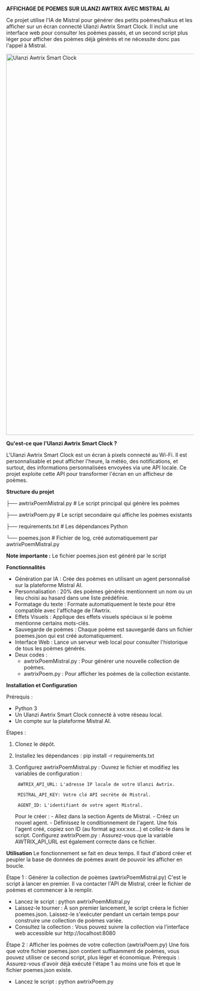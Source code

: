 **AFFICHAGE DE POEMES SUR ULANZI AWTRIX AVEC MISTRAL AI**

Ce projet utilise l'IA de Mistral pour générer des petits poèmes/haikus et les afficher sur un écran connecté Ulanzi Awtrix Smart Clock. 
Il inclut une interface web pour consulter les poèmes passés, et un second script plus léger pour afficher des poèmes déjà générés et ne nécessite donc pas l'appel à Mistral.

<img width="1024" alt="Ulanzi Awtrix Smart Clock" src="https://github.com/user-attachments/assets/487727da-05c9-4eda-b654-6a94492f4295" />

**Qu'est-ce que l'Ulanzi Awtrix Smart Clock ?**

L'Ulanzi Awtrix Smart Clock est un écran à pixels connecté au Wi-Fi. 
Il est personnalisable et peut afficher l'heure, la météo, des notifications, et surtout, des informations personnalisées envoyées via une API locale. 
Ce projet exploite cette API pour transformer l'écran en un afficheur de poèmes.

**Structure du projet**

├── awtrixPoemMistral.py  # Le script principal qui génère les poèmes

├── awtrixPoem.py         # Le script secondaire qui affiche les poèmes existants

├── requirements.txt      # Les dépendances Python

└── poemes.json           # Fichier de log, créé automatiquement par awtrixPoemMistral.py

**Note importante :** Le fichier poemes.json est généré par le script

**Fonctionnalités**

- Génération par IA : Crée des poèmes en utilisant un agent personnalisé sur la plateforme Mistral AI.
- Personnalisation : 20% des poèmes générés mentionnent un nom ou un lieu choisi au hasard dans une liste prédéfinie.
- Formatage du texte : Formate automatiquement le texte pour être compatible avec l'affichage de l'Awtrix.
- Effets Visuels : Applique des effets visuels spéciaux si le poème mentionne certains mots-clés.
- Sauvegarde de poèmes : Chaque poème est sauvegardé dans un fichier poemes.json qui est créé automatiquement.
- Interface Web : Lance un serveur web local pour consulter l'historique de tous les poèmes générés.
- Deux codes :
    - awtrixPoemMistral.py : Pour générer une nouvelle collection de poèmes.
    - awtrixPoem.py : Pour afficher les poèmes de la collection existante.

**Installation et Configuration**

Prérequis :
- Python 3
- Un Ulanzi Awtrix Smart Clock connecté à votre réseau local.
- Un compte sur la plateforme Mistral AI.
  
Étapes :
1. Clonez le dépôt.
2. Installez les dépendances : pip install -r requirements.txt
3. Configurez awtrixPoemMistral.py :
      Ouvrez le fichier et modifiez les variables de configuration :

        AWTRIX_API_URL: L'adresse IP locale de votre Ulanzi Awtrix.
   
        MISTRAL_API_KEY: Votre clé API secrète de Mistral.
   
        AGENT_ID: L'identifiant de votre agent Mistral.
   
      Pour le créer :
        - Allez dans la section Agents de Mistral.
        - Créez un nouvel agent.
        - Définissez le conditionnement de l'agent.
      Une fois l'agent créé, copiez son ID (au format ag:xxx:xxx...) et collez-le dans le script.
   Configurez awtrixPoem.py :
      Assurez-vous que la variable AWTRIX_API_URL est également correcte dans ce fichier. 

**Utilisation**
Le fonctionnement se fait en deux temps. Il faut d'abord créer et peupler la base de données de poèmes avant de pouvoir les afficher en boucle.

Étape 1 : Générer la collection de poèmes (awtrixPoemMistral.py)
C'est le script à lancer en premier. Il va contacter l'API de Mistral, créer le fichier de poèmes et commencer à le remplir.

- Lancez le script : python awtrixPoemMistral.py
- Laissez-le tourner : À son premier lancement, le script créera le fichier poemes.json. Laissez-le s'exécuter pendant un certain temps pour construire une collection de poèmes variée.
- Consultez la collection : Vous pouvez suivre la collection via l'interface web accessible sur http://localhost:8080

Étape 2 : Afficher les poèmes de votre collection (awtrixPoem.py)
Une fois que votre fichier poemes.json contient suffisamment de poèmes, vous pouvez utiliser ce second script, plus léger et économique.
Prérequis : Assurez-vous d'avoir déjà exécuté l'étape 1 au moins une fois et que le fichier poemes.json existe.

- Lancez le script : python awtrixPoem.py
